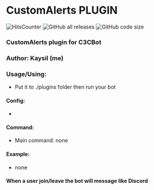 # CustomAlerts PLUGIN #

<img alt="HitsCounter" src="https://hitcounter.pythonanywhere.com/count/tag.svg?url=https%3A%2F%2Fgithub.com%2FKaysil%2FCustomAlerts"> <img alt="GitHub all releases" src="https://img.shields.io/github/downloads/Kaysil/CustomAlerts/total?color=2&style=flat-square"> <img alt="GitHub code size" src="https://img.shields.io/github/languages/code-size/Kaysil/CustomAlerts?style=flat-square">

### CustomAlerts plugin for C3CBot
### Author: Kaysil (me) ##

### Usage/Using:
- Put it to ./plugins folder then run your bot

#### Config:
- 

#### Command:
- Main command: none

#### Example:
- none

#### When a user join/leave the bot will message like Discord
